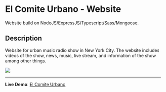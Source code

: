 El Comite Urbano - Website
==========================

Website build on NodeJS/ExpressJS/Typescript/Sass/Mongoose.

Description
-----------

Website for urban music radio show in New York City.
The website includes videos of the show, news, music, live stream, 
and information of the show among other things.


![](https://github.com/iamrelos/elcomiteurbano.com/blob/master/public/assets/images/banners/ecu-square-banner.jpg?raw=true)

---
**Live Demo**: [El Comite Urbano](http://elcomiteurbano.com)